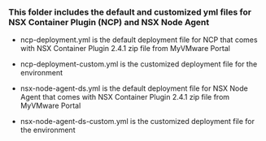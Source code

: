 ### This folder includes the default and customized yml files for NSX Container Plugin (NCP) and NSX Node Agent

* ncp-deployment.yml is the default deployment file for NCP that comes with NSX Container Plugin 2.4.1 zip file from MyVMware Portal 
* ncp-deployment-custom.yml is the customized deployment file for the environment

* nsx-node-agent-ds.yml is the default deployment file for NSX Node Agent that comes with NSX Container Plugin 2.4.1 zip file from MyVMware Portal 
* nsx-node-agent-ds-custom.yml is the customized deployment file for the environment
